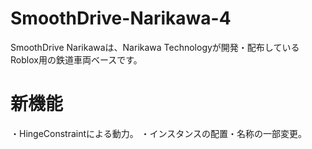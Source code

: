 # SmoothDrive-Narikawa-4

SmoothDrive Narikawaは、Narikawa Technologyが開発・配布しているRoblox用の鉄道車両ベースです。

# 新機能

・HingeConstraintによる動力。
・インスタンスの配置・名称の一部変更。
